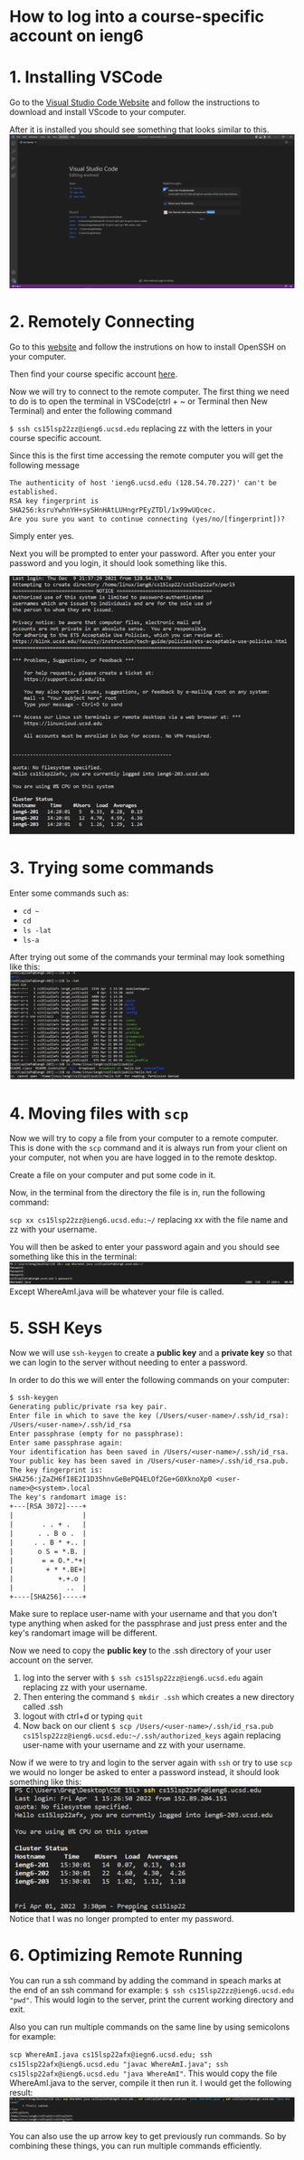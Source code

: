 # How to log into a course-specific account on **ieng6**

# 1. Installing VSCode
Go to the [Visual Studio Code Website](https://code.visualstudio.com/) and follow the instructions to download and install VScode to your computer.

After it is installed you should see something that looks similar to this.
![image](VistualStudioCode.PNG)

# 2. Remotely Connecting
Go to this [website](https://docs.microsoft.com/en-us/windows-server/administration/openssh/openssh_install_firstuse) and follow the instrutions on how to install OpenSSH on your computer.

Then find your course specific account [here](https://sdacs.ucsd.edu/~icc/index.php).

Now we will try to connect to the remote computer. The first thing we need to do is to open the terminal in VSCode(ctrl + ~ or Terminal then New Terminal) and enter the following command

`$ ssh cs15lsp22zz@ieng6.ucsd.edu` replacing zz with the letters in your course specific account.

Since this is the first time accessing the remote computer you will get the following message
```
The authenticity of host 'ieng6.ucsd.edu (128.54.70.227)' can't be established.
RSA key fingerprint is SHA256:ksruYwhnYH+sySHnHAtLUHngrPEyZTDl/1x99wUQcec.
Are you sure you want to continue connecting (yes/no/[fingerprint])?
```
Simply enter yes.

Next you will be prompted to enter your password. After you enter your password and you login, it should look something like this.

![Image](SSH_Login.PNG)

# 3. Trying some commands
Enter some commands such as:
* `cd ~`
* `cd`
* `ls -lat`
* `ls-a`

After trying out some of the commands your terminal may look something like this:
![image](Terminal1.PNG)

# 4. Moving files with `scp`
Now we will try to copy a file from your computer to a remote computer. This is done with the `scp` command and it is always run from your client on your computer, not when you are have logged in to the remote desktop. 

Create a file on your computer and put some code in it.

Now, in the terminal from the directory the file is in, run the following command:

`scp xx cs15lsp22zz@ieng6.ucsd.edu:~/` replacing xx with the file name and zz with your username.

You will then be asked to enter your password again and you should see something like this in the terminal:
![image](Terminal2.PNG)
Except WhereAmI.java will be whatever your file is called.

# 5. SSH Keys
Now we will use `ssh-keygen` to create a **public key** and a **private key** so that we can login to the server without needing to enter a password.

In order to do this we will enter the following commands on your computer:

```
$ ssh-keygen
Generating public/private rsa key pair.
Enter file in which to save the key (/Users/<user-name>/.ssh/id_rsa): /Users/<user-name>/.ssh/id_rsa
Enter passphrase (empty for no passphrase):
Enter same passphrase again: 
Your identification has been saved in /Users/<user-name>/.ssh/id_rsa.
Your public key has been saved in /Users/<user-name>/.ssh/id_rsa.pub.
The key fingerprint is:
SHA256:jZaZH6fI8E2I1D35hnvGeBePQ4ELOf2Ge+G0XknoXp0 <user-name>@<system>.local
The key's randomart image is:
+---[RSA 3072]----+
|                 |
|       . . + .   |
|      . . B o .  |
|     . . B * +.. |
|      o S = *.B. |
|       = = O.*.*+|
|        + * *.BE+|
|           +.+.o |
|             ..  |
+----[SHA256]-----+
```
Make sure to replace user-name with your username and that you don't type anything when asked for the passphrase and just press enter and the key's randomart image will be different.

Now we need to copy the **public key** to the .ssh directory of your user account on the server.

1. log into the server with `$ ssh cs15lsp22zz@ieng6.ucsd.edu` again replacing zz with your username. 
2. Then entering the command `$ mkdir .ssh` which creates a new directory called .ssh
3. logout with ctrl+d or typing `quit`
4. Now back on our client `$ scp /Users/<user-name>/.ssh/id_rsa.pub cs15lsp22zz@ieng6.ucsd.edu:~/.ssh/authorized_keys` again replacing user-name with your username and zz with your username.

Now if we were to try and login to the server again with `ssh` or try to use `scp` we would no longer be asked to enter a password instead, it should look something like this:
![image](Terminal3.PNG)
Notice that I was no longer prompted to enter my password.

# 6. Optimizing Remote Running
You can run a ssh command by adding the command in speach marks at the end of an ssh command for example: `$ ssh cs15lsp22zz@ieng6.ucsd.edu "pwd"`. This would login to the server, print the current working directory and exit.

Also you can run multiple commands on the same line by using semicolons for example: 

`scp WhereAmI.java cs15lsp22afx@iegn6.ucsd.edu; ssh cs15lsp22afx@ieng6.ucsd.edu "javac WhereAmI.java"; ssh cs15lsp22afx@ieng6.ucsd.edu "java WhereAmI"`. This would copy the file WhereAmI.java to the server, compile it then run it.
I would get the following result:
![image](Terminal4.PNG)

You can also use the up arrow key to get previously run commands. So by combining these things, you can run multiple commands efficiently.
